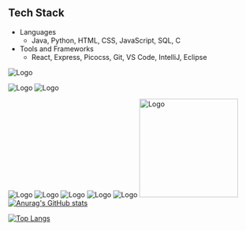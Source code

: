 Tech Stack
---
  - Languages
    - Java, Python, HTML, CSS, JavaScript, SQL, C
  - Tools and Frameworks
    - React, Express, Picocss, Git, VS Code, IntelliJ, Eclipse

![Logo](https://user-images.githubusercontent.com/25181517/117201156-9a724800-adec-11eb-9a9d-3cd0f67da4bc.png)

![Logo](https://user-images.githubusercontent.com/25181517/117201156-9a724800-adec-11eb-9a9d-3cd0f67da4bc.png)
![Logo](https://user-images.githubusercontent.com/25181517/117201156-9a724800-adec-11eb-9a9d-3cd0f67da4bc.png)

![Logo](https://user-images.githubusercontent.com/25181517/117201156-9a724800-adec-11eb-9a9d-3cd0f67da4bc.png)
![Logo](https://user-images.githubusercontent.com/25181517/117201156-9a724800-adec-11eb-9a9d-3cd0f67da4bc.png)
![Logo](https://user-images.githubusercontent.com/25181517/117201156-9a724800-adec-11eb-9a9d-3cd0f67da4bc.png)
![Logo](https://user-images.githubusercontent.com/25181517/117201156-9a724800-adec-11eb-9a9d-3cd0f67da4bc.png)
![Logo](https://user-images.githubusercontent.com/25181517/117201156-9a724800-adec-11eb-9a9d-3cd0f67da4bc.png)
<img src="https://user-images.githubusercontent.com/25181517/117201156-9a724800-adec-11eb-9a9d-3cd0f67da4bc.png" alt="Logo" width="200" />
[![Anurag's GitHub stats](https://github-readme-stats.vercel.app/api?username=dleonsilva7226)](https://github.com/dleonsilva7226/github-readme-stats)

[![Top Langs](https://github-readme-stats.vercel.app/api/top-langs/?username=dleonsilva7226)](https://github.com/dleonsilva7226/github-readme-stats)




<!---
dleonsilva7226/dleonsilva7226 is a ✨ special ✨ repository because its `README.md` (this file) appears on your GitHub profile.
You can click the Preview link to take a look at your changes.
--->
